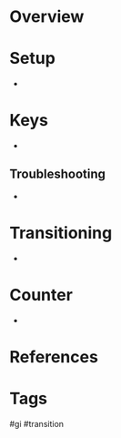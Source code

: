 # Overview
# Setup
- 
# Keys
- 
## Troubleshooting
- 
# Transitioning
- 
# Counter
- 
# References
# Tags
#gi #transition 